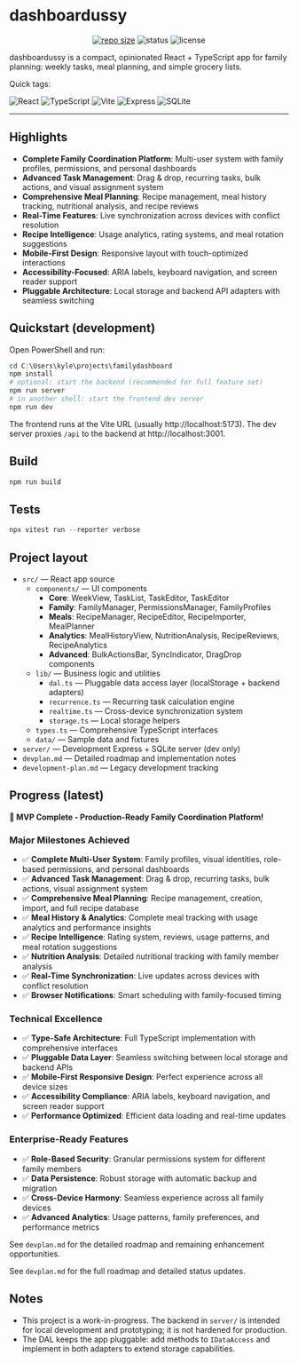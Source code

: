 # dashboardussy

<p align="center">
  <a href="https://github.com/mojomast/familydashboard"><img alt="repo size" src="https://img.shields.io/github/repo-size/mojomast/familydashboard?color=informational" /></a>
  <img alt="status" src="https://img.shields.io/badge/status-WIP-orange" />
  <img alt="license" src="https://img.shields.io/badge/license-MIT-lightgrey" />
</p>

dashboardussy is a compact, opinionated React + TypeScript app for family planning: weekly tasks, meal planning, and simple grocery lists.

Quick tags:

<p>
  <img alt="React" src="https://img.shields.io/badge/React-19.1.1-61DAFB?logo=react&logoColor=white" />
  <img alt="TypeScript" src="https://img.shields.io/badge/TypeScript-5.8-blue?logo=typescript&logoColor=white" />
  <img alt="Vite" src="https://img.shields.io/badge/Vite-7.x-646cff?logo=vite&logoColor=white" />
  <img alt="Express" src="https://img.shields.io/badge/Express-4.x-000000?logo=express&logoColor=white" />
  <img alt="SQLite" src="https://img.shields.io/badge/SQLite-better--sqlite3-003B57?logo=sqlite&logoColor=white" />
</p>

---

## Highlights

- **Complete Family Coordination Platform**: Multi-user system with family profiles, permissions, and personal dashboards
- **Advanced Task Management**: Drag & drop, recurring tasks, bulk actions, and visual assignment system
- **Comprehensive Meal Planning**: Recipe management, meal history tracking, nutritional analysis, and recipe reviews
- **Real-Time Features**: Live synchronization across devices with conflict resolution
- **Recipe Intelligence**: Usage analytics, rating systems, and meal rotation suggestions
- **Mobile-First Design**: Responsive layout with touch-optimized interactions
- **Accessibility-Focused**: ARIA labels, keyboard navigation, and screen reader support
- **Pluggable Architecture**: Local storage and backend API adapters with seamless switching

## Quickstart (development)

Open PowerShell and run:

```powershell
cd C:\Users\kyle\projects\familydashboard
npm install
# optional: start the backend (recommended for full feature set)
npm run server
# in another shell: start the frontend dev server
npm run dev
```

The frontend runs at the Vite URL (usually http://localhost:5173). The dev server proxies `/api` to the backend at http://localhost:3001.

## Build

```powershell
npm run build
```

## Tests

```powershell
npx vitest run --reporter verbose
```

## Project layout

- `src/` — React app source
  - `components/` — UI components
    - **Core**: WeekView, TaskList, TaskEditor, TaskEditor
    - **Family**: FamilyManager, PermissionsManager, FamilyProfiles
    - **Meals**: RecipeManager, RecipeEditor, RecipeImporter, MealPlanner
    - **Analytics**: MealHistoryView, NutritionAnalysis, RecipeReviews, RecipeAnalytics
    - **Advanced**: BulkActionsBar, SyncIndicator, DragDrop components
  - `lib/` — Business logic and utilities
    - `dal.ts` — Pluggable data access layer (localStorage + backend adapters)
    - `recurrence.ts` — Recurring task calculation engine
    - `realtime.ts` — Cross-device synchronization system
    - `storage.ts` — Local storage helpers
  - `types.ts` — Comprehensive TypeScript interfaces
  - `data/` — Sample data and fixtures
- `server/` — Development Express + SQLite server (dev only)
- `devplan.md` — Detailed roadmap and implementation notes
- `development-plan.md` — Legacy development tracking

## Progress (latest)

**🎉 MVP Complete - Production-Ready Family Coordination Platform!**

### **Major Milestones Achieved**
- ✅ **Complete Multi-User System**: Family profiles, visual identities, role-based permissions, and personal dashboards
- ✅ **Advanced Task Management**: Drag & drop, recurring tasks, bulk actions, visual assignment system
- ✅ **Comprehensive Meal Planning**: Recipe management, creation, import, and full recipe database
- ✅ **Meal History & Analytics**: Complete meal tracking with usage analytics and performance insights
- ✅ **Recipe Intelligence**: Rating system, reviews, usage patterns, and meal rotation suggestions
- ✅ **Nutrition Analysis**: Detailed nutritional tracking with family member analysis
- ✅ **Real-Time Synchronization**: Live updates across devices with conflict resolution
- ✅ **Browser Notifications**: Smart scheduling with family-focused timing

### **Technical Excellence**
- ✅ **Type-Safe Architecture**: Full TypeScript implementation with comprehensive interfaces
- ✅ **Pluggable Data Layer**: Seamless switching between local storage and backend APIs
- ✅ **Mobile-First Responsive Design**: Perfect experience across all device sizes
- ✅ **Accessibility Compliance**: ARIA labels, keyboard navigation, and screen reader support
- ✅ **Performance Optimized**: Efficient data loading and real-time updates

### **Enterprise-Ready Features**
- ✅ **Role-Based Security**: Granular permissions system for different family members
- ✅ **Data Persistence**: Robust storage with automatic backup and migration
- ✅ **Cross-Device Harmony**: Seamless experience across all family devices
- ✅ **Advanced Analytics**: Usage patterns, family preferences, and performance metrics

See `devplan.md` for the detailed roadmap and remaining enhancement opportunities.

See `devplan.md` for the full roadmap and detailed status updates.

## Notes

- This project is a work-in-progress. The backend in `server/` is intended for local development and prototyping; it is not hardened for production.
- The DAL keeps the app pluggable: add methods to `IDataAccess` and implement in both adapters to extend storage capabilities.

